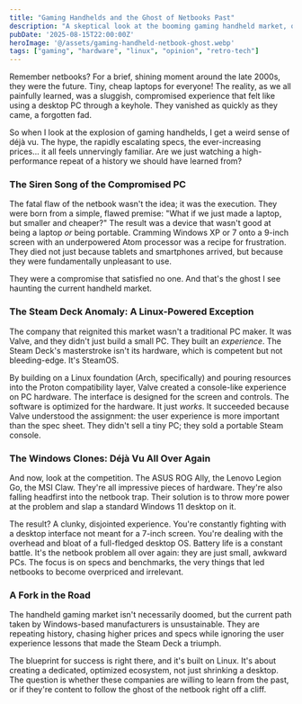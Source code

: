 ```yaml
---
title: "Gaming Handhelds and the Ghost of Netbooks Past"
description: "A skeptical look at the booming gaming handheld market, questioning if it's doomed to repeat the same mistakes that killed the netbook, and why Linux might be its only saving grace."
pubDate: '2025-08-15T22:00:00Z'
heroImage: '@/assets/gaming-handheld-netbook-ghost.webp'
tags: ["gaming", "hardware", "linux", "opinion", "retro-tech"]
---
```


Remember netbooks? For a brief, shining moment around the late 2000s, they were the future. Tiny, cheap laptops for everyone! The reality, as we all painfully learned, was a sluggish, compromised experience that felt like using a desktop PC through a keyhole. They vanished as quickly as they came, a forgotten fad.

So when I look at the explosion of gaming handhelds, I get a weird sense of déjà vu. The hype, the rapidly escalating specs, the ever-increasing prices... it all feels unnervingly familiar. Are we just watching a high-performance repeat of a history we should have learned from?

### The Siren Song of the Compromised PC

The fatal flaw of the netbook wasn't the idea; it was the execution. They were born from a simple, flawed premise: "What if we just made a laptop, but smaller and cheaper?" The result was a device that wasn't good at being a laptop *or* being portable. Cramming Windows XP or 7 onto a 9-inch screen with an underpowered Atom processor was a recipe for frustration. They died not just because tablets and smartphones arrived, but because they were fundamentally unpleasant to use.

They were a compromise that satisfied no one. And that's the ghost I see haunting the current handheld market.

### The Steam Deck Anomaly: A Linux-Powered Exception

The company that reignited this market wasn't a traditional PC maker. It was Valve, and they didn't just build a small PC. They built an *experience*. The Steam Deck's masterstroke isn't its hardware, which is competent but not bleeding-edge. It's SteamOS.

By building on a Linux foundation (Arch, specifically) and pouring resources into the Proton compatibility layer, Valve created a console-like experience on PC hardware. The interface is designed for the screen and controls. The software is optimized for the hardware. It just *works*. It succeeded because Valve understood the assignment: the user experience is more important than the spec sheet. They didn't sell a tiny PC; they sold a portable Steam console.

### The Windows Clones: Déjà Vu All Over Again

And now, look at the competition. The ASUS ROG Ally, the Lenovo Legion Go, the MSI Claw. They're all impressive pieces of hardware. They're also falling headfirst into the netbook trap. Their solution is to throw more power at the problem and slap a standard Windows 11 desktop on it.

The result? A clunky, disjointed experience. You're constantly fighting with a desktop interface not meant for a 7-inch screen. You're dealing with the overhead and bloat of a full-fledged desktop OS. Battery life is a constant battle. It's the netbook problem all over again: they are just small, awkward PCs. The focus is on specs and benchmarks, the very things that led netbooks to become overpriced and irrelevant.

### A Fork in the Road

The handheld gaming market isn't necessarily doomed, but the current path taken by Windows-based manufacturers is unsustainable. They are repeating history, chasing higher prices and specs while ignoring the user experience lessons that made the Steam Deck a triumph.

The blueprint for success is right there, and it's built on Linux. It's about creating a dedicated, optimized ecosystem, not just shrinking a desktop. The question is whether these companies are willing to learn from the past, or if they're content to follow the ghost of the netbook right off a cliff.
